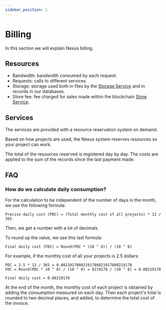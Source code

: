 ```yaml
---
sidebar_position: 1
---
```


# Billing

In this section we will explain Nexus billing.

## Resources
- Bandwidth: bandwidth consumed by each request.
- Requests: calls to different services.
- Storage: storage used both in files by the [Storage Service](../services/storage.md) and in records in our databases.
- Store fee: fee charged for sales made within the blockchain [Store Service](../services/store.md).

## Services

The services are provided with a resource reservation system on demand.

Based on how projects are used, the Nexus system reserves resources so your project can work.

The total of the resources reserved is registered day by day. The costs are applied to the sum of the records since the last payment made.

## FAQ

### How do we calculate daily consumption?
For the calculation to be independent of the number of days in the month, we use the following formula:

```
Precise daily cost (PDC) = (Total monthly cost of all projects) * 12 / 365
```

Then, we get a number with a lot of decimals.

To round up the value, we use this last formula:

```
Final daily cost (FDC) = Round(PDC * (10 ^ 8)) / (10 ^ 8)
```

For example, if the monthly cost of all your projects is 2.5 dollars:

```
PDC = 2.5 * 12 / 365 = 0.08219178082191780821917808219178
FDC = Round(PDC * 10 ^ 8) / (10 ^ 8) = 8219178 / (10 ^ 8) = 0.08219178

Final daily cost = 0.08219178
```

At the end of the month, the monthly cost of each project is obtained by adding the consumption measured on each day. Then each project's total is rounded to two decimal places, and added, to determine the total cost of the invoice.

